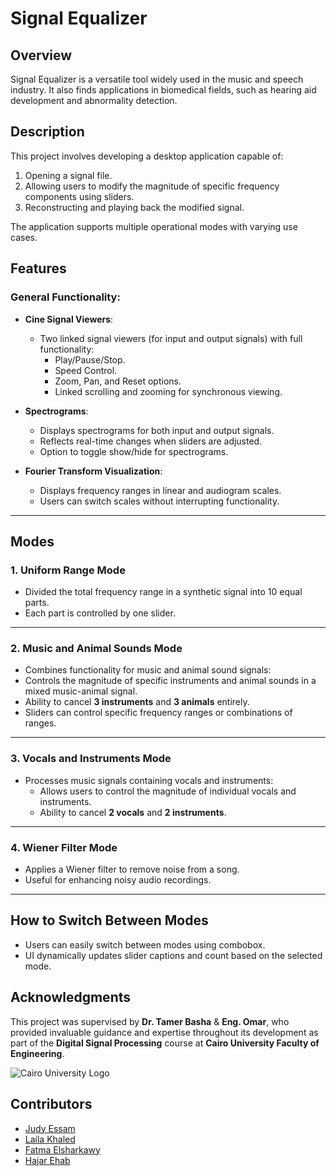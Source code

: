# Signal Equalizer

## Overview  
Signal Equalizer is a versatile tool widely used in the music and speech industry. It also finds applications in biomedical fields, such as hearing aid development and abnormality detection.

## Description  
This project involves developing a desktop application capable of:  
1. Opening a signal file.  
2. Allowing users to modify the magnitude of specific frequency components using sliders.  
3. Reconstructing and playing back the modified signal.  

The application supports multiple operational modes with varying use cases.


## Features  

### **General Functionality:**  
- **Cine Signal Viewers**:  
  - Two linked signal viewers (for input and output signals) with full functionality:  
    - Play/Pause/Stop.  
    - Speed Control.  
    - Zoom, Pan, and Reset options.  
    - Linked scrolling and zooming for synchronous viewing.  

- **Spectrograms**:  
  - Displays spectrograms for both input and output signals.  
  - Reflects real-time changes when sliders are adjusted.  
  - Option to toggle show/hide for spectrograms.  

- **Fourier Transform Visualization**:  
  - Displays frequency ranges in linear and audiogram scales.  
  - Users can switch scales without interrupting functionality.  

---

## Modes  

### **1. Uniform Range Mode**  
- Divided the total frequency range in a synthetic signal into 10 equal parts.  
- Each part is controlled by one slider.

---

### **2. Music and Animal Sounds Mode**  
- Combines functionality for music and animal sound signals:   
- Controls the magnitude of specific instruments and animal sounds in a mixed music-animal signal.  
- Ability to cancel **3 instruments** and **3 animals** entirely.  
- Sliders can control specific frequency ranges or combinations of ranges.

---

### **3. Vocals and Instruments Mode**  
- Processes music signals containing vocals and instruments:  
  - Allows users to control the magnitude of individual vocals and instruments.    
  - Ability to cancel **2 vocals** and **2 instruments**.  

---

### **4. Wiener Filter Mode**  
- Applies a Wiener filter to remove noise from a song.  
- Useful for enhancing noisy audio recordings.  

---

## How to Switch Between Modes  
- Users can easily switch between modes using combobox.  
- UI dynamically updates slider captions and count based on the selected mode.

## Acknowledgments

This project was supervised by **Dr. Tamer Basha** & **Eng. Omar**, who provided invaluable guidance and expertise throughout its development as part of the **Digital Signal Processing** course at **Cairo University Faculty of Engineering**.

![Cairo University Logo](https://imgur.com/Wk4nR0m.png)

## Contributors

- [Judy Essam](https://github.com/JudyEssam)
- [Laila Khaled](https://github.com/LailaKhaled352)
- [Fatma Elsharkawy](https://github.com/FatmaElsharkawy)
- [Hajar Ehab](https://github.com/HajarEhab)
